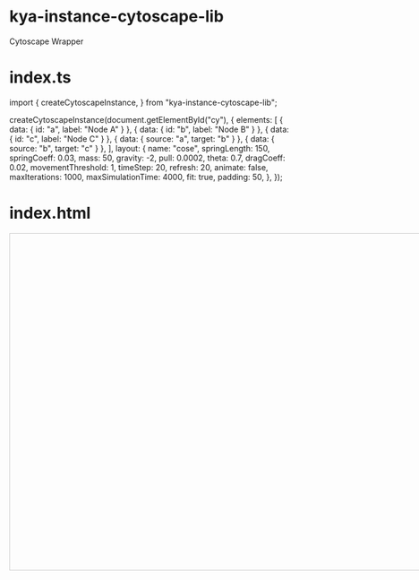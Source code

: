 # kya-instance-cytoscape-lib
Cytoscape Wrapper


# index.ts
import {
  createCytoscapeInstance,
} from "kya-instance-cytoscape-lib";



createCytoscapeInstance(document.getElementById("cy"), {
  elements: [
    { data: { id: "a", label: "Node A" } },
    { data: { id: "b", label: "Node B" } },
    { data: { id: "c", label: "Node C" } },
    { data: { source: "a", target: "b" } },
    { data: { source: "b", target: "c" } },
  ],
  layout: {
    name: "cose", 
    springLength: 150,
    springCoeff: 0.03,
    mass: 50, 
    gravity: -2, 
    pull: 0.0002,
    theta: 0.7, 
    dragCoeff: 0.02, 
    movementThreshold: 1,
    timeStep: 20,
    refresh: 20, 
    animate: false, 
    maxIterations: 1000,
    maxSimulationTime: 4000,
    fit: true,
    padding: 50, 
  },
});

# index.html
<!DOCTYPE html>
<html lang="en">
<head>
  <meta charset="UTF-8">
  <title>Test Cytoscape Lib</title>
  <style>
    #cy {
      width: 800px;
      height: 600px;
      border: 1px solid #ccc;
    }
  </style>
</head>
<body>
  <div id="cy"></div>
  <script type="module" src="./index.js"></script>
</body>
</html>


